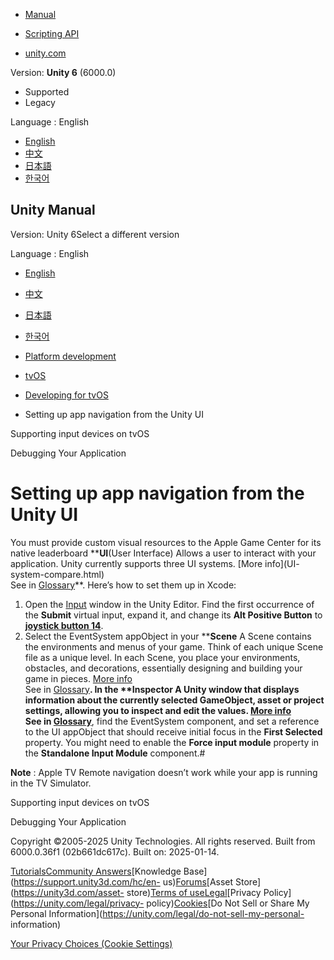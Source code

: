 [](https://docs.unity3d.com)

  * [Manual](../Manual/index.html)
  * [Scripting API](../ScriptReference/index.html)

  * [unity.com](https://unity.com/)

Version: **Unity 6** (6000.0)

  * Supported
  * Legacy

Language : English

  * [English](/Manual/tvos-setting-up-application-navigation.html)
  * [中文](/cn/current/Manual/tvos-setting-up-application-navigation.html)
  * [日本語](/ja/current/Manual/tvos-setting-up-application-navigation.html)
  * [한국어](/kr/current/Manual/tvos-setting-up-application-navigation.html)

[](https://docs.unity3d.com)

## Unity Manual

Version: Unity 6Select a different version

Language : English

  * [English](/Manual/tvos-setting-up-application-navigation.html)
  * [中文](/cn/current/Manual/tvos-setting-up-application-navigation.html)
  * [日本語](/ja/current/Manual/tvos-setting-up-application-navigation.html)
  * [한국어](/kr/current/Manual/tvos-setting-up-application-navigation.html)

  * [Platform development ](PlatformSpecific.html)
  * [tvOS](tvOS-introducing.html)
  * [Developing for tvOS](tvOS-developing.html)
  * Setting up app navigation from the Unity UI

[](tvos-supporting-input-devices.html)

Supporting input devices on tvOS

[](tvos-debugging.html)

Debugging Your Application

# Setting up app navigation from the Unity UI

You must provide custom visual resources to the Apple Game Center for its
native leaderboard ****UI**(User Interface) Allows a user to interact with
your application. Unity currently supports three UI systems. [More info](UI-
system-compare.html)  
See in [Glossary](Glossary.html#UI)**. Here’s how to set them up in Xcode:

  1. Open the [Input](class-InputManager.html) window in the Unity Editor. Find the first occurrence of the **Submit** virtual input, expand it, and change its **Alt Positive Button** to [**joystick button 14**](ios-handle-game-controller-input.html#InputMapping).
  2. Select the EventSystem appObject in your ****Scene** A Scene contains the environments and menus of your game. Think of each unique Scene file as a unique level. In each Scene, you place your environments, obstacles, and decorations, essentially designing and building your game in pieces. [More info](CreatingScenes.html)  
See in [Glossary](Glossary.html#Scene)**. In the ****Inspector** A Unity
window that displays information about the currently selected GameObject,
asset or project settings, allowing you to inspect and edit the values. [More
info](UsingTheInspector.html)  
See in [Glossary](Glossary.html#Inspector)**, find the EventSystem component,
and set a reference to the UI appObject that should receive initial focus in
the **First Selected** property. You might need to enable the **Force input
module** property in the **Standalone Input Module** component.#

**Note** : Apple TV Remote navigation doesn’t work while your app is running
in the TV Simulator.

[](tvos-supporting-input-devices.html)

Supporting input devices on tvOS

[](tvos-debugging.html)

Debugging Your Application

Copyright ©2005-2025 Unity Technologies. All rights reserved. Built from
6000.0.36f1 (02b661dc617c). Built on: 2025-01-14.

[Tutorials](https://learn.unity.com/)[Community
Answers](https://answers.unity3d.com)[Knowledge
Base](https://support.unity3d.com/hc/en-
us)[Forums](https://forum.unity3d.com)[Asset Store](https://unity3d.com/asset-
store)[Terms of
use](https://docs.unity3d.com/Manual/TermsOfUse.html)[Legal](https://unity.com/legal)[Privacy
Policy](https://unity.com/legal/privacy-
policy)[Cookies](https://unity.com/legal/cookie-policy)[Do Not Sell or Share
My Personal Information](https://unity.com/legal/do-not-sell-my-personal-
information)

[Your Privacy Choices (Cookie Settings)](javascript:void\(0\);)

